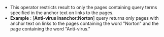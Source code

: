 - This operator restricts result to only the pages containing query terms specified in the anchor text on links to the pages.
- **Example** : [**Anti-virus inanchor:Norton**] query returns only pages with anchor text on links to the pages containing the word "Norton" and the page containing the word "Anti-virus."